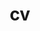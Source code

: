 ---
layout: cv
permalink: /cv/
title: cv
nav: true
nav_order: 3
# cv_pdf: example_pdf.pdf # you can also use external links here
description:
toc:
  sidebar: left
---